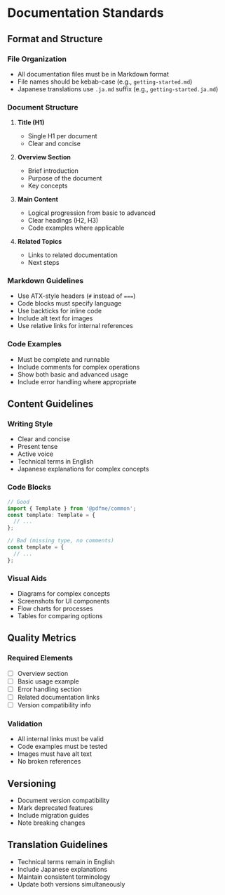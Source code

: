 # Documentation Standards

## Format and Structure

### File Organization
- All documentation files must be in Markdown format
- File names should be kebab-case (e.g., `getting-started.md`)
- Japanese translations use `.ja.md` suffix (e.g., `getting-started.ja.md`)

### Document Structure
1. **Title (H1)**
   - Single H1 per document
   - Clear and concise

2. **Overview Section**
   - Brief introduction
   - Purpose of the document
   - Key concepts

3. **Main Content**
   - Logical progression from basic to advanced
   - Clear headings (H2, H3)
   - Code examples where applicable

4. **Related Topics**
   - Links to related documentation
   - Next steps

### Markdown Guidelines
- Use ATX-style headers (`#` instead of `===`)
- Code blocks must specify language
- Use backticks for inline code
- Include alt text for images
- Use relative links for internal references

### Code Examples
- Must be complete and runnable
- Include comments for complex operations
- Show both basic and advanced usage
- Include error handling where appropriate

## Content Guidelines

### Writing Style
- Clear and concise
- Present tense
- Active voice
- Technical terms in English
- Japanese explanations for complex concepts

### Code Blocks
```ts
// Good
import { Template } from '@pdfme/common';
const template: Template = {
  // ...
};

// Bad (missing type, no comments)
const template = {
  // ...
};
```

### Visual Aids
- Diagrams for complex concepts
- Screenshots for UI components
- Flow charts for processes
- Tables for comparing options

## Quality Metrics

### Required Elements
- [ ] Overview section
- [ ] Basic usage example
- [ ] Error handling section
- [ ] Related documentation links
- [ ] Version compatibility info

### Validation
- All internal links must be valid
- Code examples must be tested
- Images must have alt text
- No broken references

## Versioning
- Document version compatibility
- Mark deprecated features
- Include migration guides
- Note breaking changes

## Translation Guidelines
- Technical terms remain in English
- Include Japanese explanations
- Maintain consistent terminology
- Update both versions simultaneously
